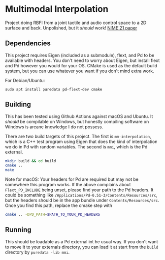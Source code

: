# Multimodal Interpolation

Project doing RBFI from a joint tactile and audio control space to a 2D surface and back.
Unpolished, but it *should* work!
[NIME'21 paper](https://doi.org/10.21428/92fbeb44.1084cb07)

## Dependencies

This project requires Eigen (included as a submodule), flext, and Pd to be available with
headers. You don't need to worry about Eigen, but install flext and Pd however you would
for your OS. CMake is used as the default build system, but you can use whatever you want
if you don't mind extra work.

For Debian/Ubuntu:
```
sudo apt install puredata pd-flext-dev cmake
```

## Building

This has been tested using Github Actions against macOS and Ubuntu. It *should* be compilable on
Windows, but honestly compiling software on Windows is arcane knowledge I do not possess.

There are two build targets of this project.
The first is `mm-interpolation`, which is a C++ test program using Eigen
that does the kind of interpolation we do in Pd with random variables.
The second is `mmi`, which is the Pd external.

```bash
mkdir build && cd build
cmake ..
make
```

Note for macOS: Your headers for Pd are required but may not be somewhere this program works. If the above
complains about `Flext_PD_INCLUDE` being unset, please find your path to the Pd headers.
It could be something like `/Applications/Pd-0.51-3/Contents/Resources/src`, but the headers should be in the
app bundle under `Contents/Resources/src`. Once you find this path, replace the cmake step with
```bash
cmake .. -DPD_PATH=$PATH_TO_YOUR_PD_HEADERS
```

## Running

This should be loadable as a Pd external int he usual way. If you don't want to move it to your externals
directory, you can load it at start from the `build` directory by `puredata -lib mmi`.
